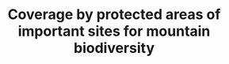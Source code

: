 ---
data_non_statistical: true
goal_meta_link: http://unstats.un.org/sdgs/files/metadata-compilation/Metadata-Goal-15.pdf
goal_meta_link_page: 9
graph: null
graph_status_notes: unk
graph_title: Coverage by protected areas of important sites for mountain biodiversity
graph_type: null
graph_type_description: Alexa/USGS checking with UN database to assess quality and
  suitability for reporting Dec 19 3pm e-mails
has_metadata: false
indicator: 15.4.1
indicator_name: Coverage by protected areas of important sites for mountain biodiversity
indicator_sort_order: 15-04-01
indicator_variable: null
layout: indicator
permalink: /15-4-1/
published: true
reporting_status: notstarted
sdg_goal: 15
source_active_1: true
source_notes_1: null
source_title_1: null
target: By 2030, ensure the conservation of mountain ecosystems, including their biodiversity,
  in order to enhance their capacity to provide benefits that are essential for sustainable
  development.
target_id: '15.4'
title: Coverage by protected areas of important sites for mountain biodiversity
un_custodial_agency: UNEP-WCMC;UNEP
un_designated_tier: '1'
variable_description: null
variable_notes: null
---